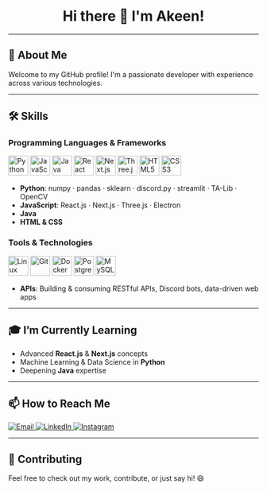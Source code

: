 <!-- ======================== -->
<!--         HEADER          -->
<!-- ======================== -->
<h1 align="center">Hi there 👋 I'm Akeen!</h1>

---

## 🔭 About Me
Welcome to my GitHub profile! I'm a passionate developer with experience across various technologies.

---

## 🛠️ Skills

### Programming Languages & Frameworks
<p align="left">
  <img src="https://cdn.jsdelivr.net/gh/devicons/devicon/icons/python/python-original.svg" alt="Python" width="40" height="40"/>
  <img src="https://cdn.jsdelivr.net/gh/devicons/devicon/icons/javascript/javascript-plain.svg" alt="JavaScript" width="40" height="40"/>
  <img src="https://cdn.jsdelivr.net/gh/devicons/devicon/icons/java/java-original.svg" alt="Java" width="40" height="40"/>
  <img src="https://cdn.jsdelivr.net/gh/devicons/devicon/icons/react/react-original.svg" alt="React" width="40" height="40"/>
  <img src="https://cdn.jsdelivr.net/gh/devicons/devicon/icons/nextjs/nextjs-original.svg" alt="Next.js" width="40" height="40"/>
  <img src="https://cdn.jsdelivr.net/gh/devicons/devicon/icons/threejs/threejs-original.svg" alt="Three.js" width="40" height="40"/>
  <img src="https://cdn.jsdelivr.net/gh/devicons/devicon/icons/html5/html5-original.svg" alt="HTML5" width="40" height="40"/>
  <img src="https://cdn.jsdelivr.net/gh/devicons/devicon/icons/css3/css3-original.svg" alt="CSS3" width="40" height="40"/>
</p>

- **Python**: numpy · pandas · sklearn · discord.py · streamlit · TA-Lib · OpenCV  
- **JavaScript**: React.js · Next.js · Three.js · Electron
- **Java**  
- **HTML & CSS**

### Tools & Technologies
<p align="left">
  <img src="https://cdn.jsdelivr.net/gh/devicons/devicon/icons/linux/linux-original.svg" alt="Linux" width="40" height="40"/>
  <img src="https://cdn.jsdelivr.net/gh/devicons/devicon/icons/git/git-original.svg" alt="Git" width="40" height="40"/>
  <img src="https://cdn.jsdelivr.net/gh/devicons/devicon/icons/docker/docker-original.svg" alt="Docker" width="40" height="40"/>
  <img src="https://cdn.jsdelivr.net/gh/devicons/devicon/icons/postgresql/postgresql-original.svg" alt="PostgreSQL" width="40" height="40"/>
  <img src="https://cdn.jsdelivr.net/gh/devicons/devicon/icons/mysql/mysql-original.svg" alt="MySQL" width="40" height="40"/>
</p>

- **APIs**: Building & consuming RESTful APIs, Discord bots, data-driven web apps

---

## 🎓 I’m Currently Learning
- Advanced **React.js** & **Next.js** concepts  
- Machine Learning & Data Science in **Python**  
- Deepening **Java** expertise  

---

## 📫 How to Reach Me
<p align="left">
  <a href="mailto:akeenkarkare@gmail.com">
    <img src="https://img.shields.io/badge/Email-D14836?logo=gmail&logoColor=white" alt="Email"/>
  </a>
  <a href="https://www.linkedin.com/in/akeen-karkare-5ba430304/">
    <img src="https://img.shields.io/badge/LinkedIn-0A66C2?logo=linkedin&logoColor=white" alt="LinkedIn"/>
  </a>
  <a href="https://www.instagram.com/akeen.exe/">
    <img src="https://img.shields.io/badge/Instagram-E4405F?logo=instagram&logoColor=white" alt="Instagram"/>
  </a>
</p>

---

## 🤝 Contributing
Feel free to check out my work, contribute, or just say hi! 😄
